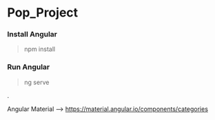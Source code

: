 # Pop_Project
### Install Angular 
> npm install
### Run Angular
> ng serve

.

Angular Material --> https://material.angular.io/components/categories


<!DOCTYPE html>
<html>

  <head>      
    <meta charset="utf-8">
    <meta http-equiv="X-UA-Compatible" content="IE=edge,chrome=1">
    <title> Template </title>
    <meta name="description" content="">
    <meta name="viewport" content="width=device-width">
  </head>    
 
  <body>

  <!-- details -->
  
  </body>
</html>
